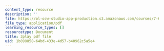```yaml
---
content_type: resource
description: ''
file: https://ol-ocw-studio-app-production.s3.amazonaws.com/courses/7-01sc-fundamentals-of-biology-fall-2011/1b89885864bd433e4d57b40962c5a5e4_YCeKtM6Hnmc.pdf
file_type: application/pdf
learning_resource_types: []
resourcetype: Document
title: 3play pdf file
uid: 1b898858-64bd-433e-4d57-b40962c5a5e4
---
```

